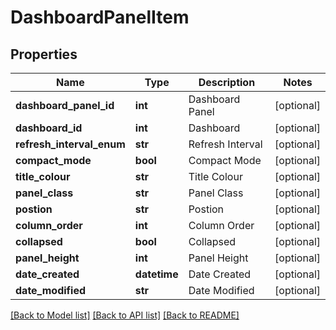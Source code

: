 # DashboardPanelItem

## Properties
Name | Type | Description | Notes
------------ | ------------- | ------------- | -------------
**dashboard_panel_id** | **int** | Dashboard Panel | [optional] 
**dashboard_id** | **int** | Dashboard | [optional] 
**refresh_interval_enum** | **str** | Refresh Interval | [optional] 
**compact_mode** | **bool** | Compact Mode | [optional] 
**title_colour** | **str** | Title Colour | [optional] 
**panel_class** | **str** | Panel Class | [optional] 
**postion** | **str** | Postion | [optional] 
**column_order** | **int** | Column Order | [optional] 
**collapsed** | **bool** | Collapsed | [optional] 
**panel_height** | **int** | Panel Height | [optional] 
**date_created** | **datetime** | Date Created | [optional] 
**date_modified** | **str** | Date Modified | [optional] 

[[Back to Model list]](../README.md#documentation-for-models) [[Back to API list]](../README.md#documentation-for-api-endpoints) [[Back to README]](../README.md)



